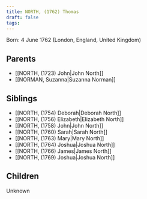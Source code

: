 ```yaml
---
title: NORTH, (1762) Thomas
draft: false
tags:
---
```

Born: 4 June 1762 (London, England, United Kingdom)

## Parents
- [[NORTH, (1723) John|John North]]
- [[NORMAN, Suzanna|Suzanna Norman]]

## Siblings
- [[NORTH, (1754) Deborah|Deborah North]]
- [[NORTH, (1756) Elizabeth|Elizabeth North]]
- [[NORTH, (1758) John|John North]]
- [[NORTH, (1760) Sarah|Sarah North]]
- [[NORTH, (1763) Mary|Mary North]]
- [[NORTH, (1764) Joshua|Joshua North]]
- [[NORTH, (1766) James|James North]]
- [[NORTH, (1769) Joshua|Joshua North]]

## Children
Unknown
